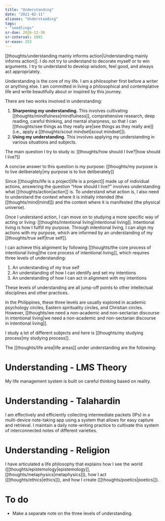 ```yaml
---
title: "Understanding"
date: "2021-02-11"
aliases: "Understanding"
tags:
- "seedlings"
sr-due: 2026-12-30
sr-interval: 1091
sr-ease: 253
---
```

[[thoughts/understanding mainly informs action|Understanding mainly informs action]]. I do not try to understand to decorate myself or to win arguments. I try to understand to develop wisdom, feel good, and always act appropriately.

Understanding is the core of my life. I am a philosopher first before a writer or anything else. I am committed in living a philosophical and contemplative life and write beautifully about or inspired by this journey.

There are two works involved in understanding:

1. **Sharpening my understanding.** This involves cultivating [[thoughts/mindfulness|mindfulness]], comprehensive research, deep reading, careful thinking, and mental sharpness, so that I can [[thoughts/see things as they really are|see things as they really are]] (i.e., apply a [[thoughts/scout mindset|scout mindset]]).
2. **Using my understanding.** This involves applying my understanding in various situations and subjects.

The main question I try to study is: [[thoughts/how should I live?|how should I live?]]

A concise answer to this question is my purpose: [[thoughts/my purpose is to live deliberately|my purpose is to live deliberately]]

Since [[thoughts/life is a project|life is a project]] made up of individual actions, answering the question “How should I live?” involves understanding what [[thoughts/action|action]] is. To understand what action is, I also need to understand the context where it is initially intended (the [[thoughts/mind|mind]]) and the context where it is manifested (the physical universe).

Once I understand action, I can move on to studying a more specific way of acting or living: [[thoughts/intentional living|intentional living]]. Intentional living is how I fulfill my purpose. Through intentional living, I can align my actions with my purpose, which are informed by an understanding of my [[thoughts/true self|true self]].

I can achieve this alignment by following [[thoughts/the core process of intentional living|the core process of intentional living]], which requires three levels of understanding:

1. An understanding of my true self
2. An understanding of how I can identify and set my intentions
3. An understanding of how I can act in alignment with my intentions

These levels of understanding are all jump-off points to other intellectual disciplines and other practices.

In the Philippines, these three levels are usually explored in academic psychology circles, Eastern spirituality circles, and Christian circles. However, [[thoughts/we need a non-academic and non-sectarian discourse in intentional living|we need a non-academic and non-sectarian discourse in intentional living]].

I study a lot of different subjects and here is [[thoughts/my studying process|my studying process]].

The [[thoughts/life area|life areas]] under understanding are the following:

# Understanding - LMS Theory

My life management system is built on careful thinking based on reality.

# Understanding - Talahardin

I am effectively and efficiently collecting intermediate packets (IPs) in a multi-device note-taking app using a system that allows for easy capture and retrieval. I maintain a daily note-writing practice to cultivate this system of interconnected notes of different varieties.

# Understanding - Religion

I have articulated a life philosophy that explains how I see the world ([[thoughts/epistemology|epistemology]], [[thoughts/metaphysics|metaphysics]]), how I act ([[thoughts/ethics|ethics]]), and how I create ([[thoughts/poetics|poetics]]).

# To do

- Make a separate note on the three levels of understanding.